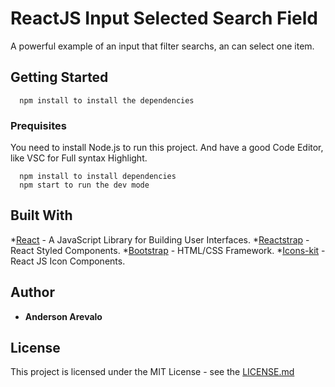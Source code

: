 # ReactJS Input Selected Search Field
A powerful example of an input that filter searchs, an can select one item.

## Getting Started
  ```
    npm install to install the dependencies
  ```
### Prequisites
  You need to install Node.js to run this project.
  And have a good Code Editor, like VSC for Full syntax Highlight.

  ```
    npm install to install dependencies
    npm start to run the dev mode
  ```
## Built With
  *[React](https://reactjs.org/) - A JavaScript Library for Building User Interfaces.
  *[Reactstrap](https://reactstrap.github.io/) - React Styled Components.
  *[Bootstrap](https://getbootstrap.com/) - HTML/CSS Framework.
  *[Icons-kit](http://wmira.github.io/react-icons-kit/) - React JS Icon Components.

## Author
  * **Anderson Arevalo**
  
## License 
  This project is licensed under the MIT License - see the [LICENSE.md](LICENSE.md)